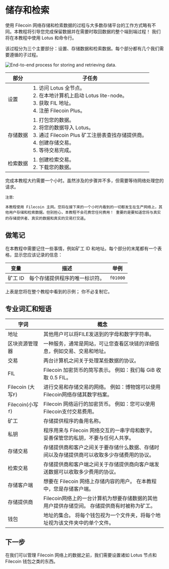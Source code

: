 # 储存和检索

使用 Filecoin 网络存储和检索数据的过程与大多数存储平台的工作方式略有不同。本教程将引导您完成保留数据并在需要时取回数据的整个端到端过程！ 我们将在本教程中使用 Lotus 和命令行。

该过程分为三个主要部分：设置、存储数据和检索数据。每个部分都有几个我们需要遵循的子过程。

![End-to-end process for storing and retrieving data.](https://docs.filecoin.io/assets/img/end-to-end-process.adbe80e2.png)



| 部分     | 子任务                                                       |
| -------- | ------------------------------------------------------------ |
| 设置     | 1. 访问 Lotus 全节点。<br/>2. 在本地计算机上启动 Lotus lite-node。<br/>3. 获取 FIL 地址。<br/>4. 注册 Filecoin Plus。 |
| 存储数据 | 1. 打包您的数据。<br/>2. 将您的数据导入 Lotus。<br/>3. 通过 Filecoin Plus 矿工注册表查找存储提供商。<br/>4. 创建存储交易。<br/>5. 等待交易完成。 |
| 检索数据 | 1. 创建检索交易。<br/>2. 下载您的数据。                      |

完成本教程大约需要一个小时。虽然涉及的步骤并不多，但需要等待网络处理您的请求。

`注意`:

`本教程使用 Filecoin 主网。您将在接下来的一个小时内看到的一切都发生在生产网络上，其他用户存储和检索数据。但别担心，本教程不会花费您任何费用！ 重要的是要知道您将与真实的存储提供者、真实的数据和真实的交易打交道`。



## 做笔记

在本教程中需要记住一些事情，例如矿工 ID 和地址。每个部分的末尾都有一个表格，显示您应该记录的信息：

| 变量    | 描述                           | 举例     |
| ------- | ------------------------------ | -------- |
| 矿工 ID | 每个存储提供程序的唯一标识符。 | `f01000` |

上表是您将在整个教程中看到的示例； 你不必复制它。



## 专业词汇和短语

| 字词               | 概念                                                         |
| ------------------ | ------------------------------------------------------------ |
| 地址               | 其他用户可以将FILE发送到的字母和数字字符串。                 |
| 区块资源管理器     | 一种服务，通常是网站，可让您查看区块链的详细信息，例如交易、交易和地址。 |
| 交易               | 两台计算机之间关于处理某些数据的协议。                       |
| FIL                | Filecoin 加密货币的简写表示。 例如：我们每 GiB 收取 0.5 FIL。 |
| Filecoin (大写`F`) | 进行交易和存储交易的网络。 例如：博物馆可以使用Filecoin网络存储其数字档案。 |
| Filecoin(小写`f`)  | Filecoin 网络运行的加密货币。 例如：您可以使用Filecoin支付交易费用。 |
| 矿工               | 存储提供程序的备用名称。                                     |
| 私钥               | 程序用来与 Filecoin 网络交互的一串字母和数字。 妥善保管您的私钥，不要与任何人共享。 |
| 存储交易           | 存储提供商和客户之间关于要存储什么数据、存储时间以及存储提供商可以收取多少存储费用的协议。 |
| 检索交易           | 存储提供商和客户端之间关于存储提供商向客户端发送数据可以收取多少费用的协议。 |
| 存储客户端         | 想要在 Filecoin 网络上存储内容的用户。 在本教程中，您是存储客户端。 |
| 存储提供商         | Filecoin网络上的一台计算机为想要存储数据的其他用户提供存储空间。 存储提供商有时被称为矿工。 |
| 钱包               | 地址的集合。 将每个钱包视为一个文件夹，将每个地址视为该文件夹中的单个文件。 |



## 下一步

在我们可以管理 Filecoin 网络上的数据之前，我们需要设置诸如 Lotus 节点和 Filecoin 钱包之类的东西。